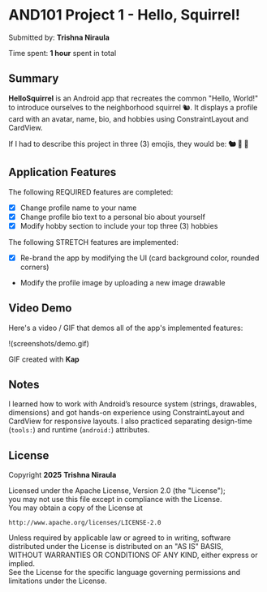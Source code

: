 # AND101 Project 1 - Hello, Squirrel!

Submitted by: **Trishna Niraula**

Time spent: **1 hour** spent in total

## Summary

**HelloSquirrel** is an Android app that recreates the common "Hello, World!" to introduce ourselves to the neighborhood squirrel 🐿.  It displays a profile card with an avatar, name, bio, and hobbies using ConstraintLayout and CardView.

If I had to describe this project in three (3) emojis, they would be: **🐿️ 📱 👋**

## Application Features


The following REQUIRED features are completed:

- [x] Change profile name to your name  
- [x] Change profile bio text to a personal bio about yourself  
- [x] Modify hobby section to include your top three (3) hobbies  

The following STRETCH features are implemented:

- [x] Re-brand the app by modifying the UI (card background color, rounded corners)  
-  Modify the profile image by uploading a new image drawable  


## Video Demo

Here's a video / GIF that demos all of the app's implemented features:

!(screenshots/demo.gif)

GIF created with **Kap**

<!-- Recommended tools:
- [Kap](https://getkap.co/) for macOS
- [ScreenToGif](https://www.screentogif.com/) for Windows
- [peek](https://github.com/phw/peek) for Linux. -->

## Notes

I learned how to work with Android’s resource system (strings, drawables, dimensions) and got hands-on experience using ConstraintLayout and CardView for responsive layouts. I also practiced separating design-time (`tools:`) and runtime (`android:`) attributes.

## License

Copyright **2025** **Trishna Niraula**

Licensed under the Apache License, Version 2.0 (the "License");  
you may not use this file except in compliance with the License.  
You may obtain a copy of the License at

    http://www.apache.org/licenses/LICENSE-2.0

Unless required by applicable law or agreed to in writing, software  
distributed under the License is distributed on an "AS IS" BASIS,  
WITHOUT WARRANTIES OR CONDITIONS OF ANY KIND, either express or implied.  
See the License for the specific language governing permissions and  
limitations under the License.  
